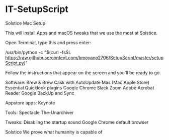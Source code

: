 # IT-SetupScript

Solstice Mac Setup

This will install Apps and macOS tweaks that we use the most at Solstice.

Open Terminal, type this and press enter:

/usr/bin/python -c "$(curl -fsSL https://raw.githubusercontent.com/bmoyano2706/SetupScript/master/setupScript.py)"

Follow the instructions that appear on the screen and you'll be ready to go.

Software: Brew & Brew Cask with AutoUpdate Mas (Mac Apple Store) Essential Quicklook plugins Google Chrome Slack Zoom Adobe Acrobat Reader Google BackUp and Sync

Appstore apps: Keynote

Tools: Spectacle The-Unarchiver

Tweaks: Disabling the startup sound Google Chrome default browser

Solstice We prove what humanity is capable of

